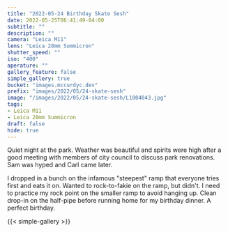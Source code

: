 ```yaml
---
title: "2022-05-24 Birthday Skate Sesh"
date: 2022-05-25T06:41:49-04:00
subtitle: ""
description: ""
camera: "Leica M11"
lens: "Leica 28mm Summicron"
shutter_speed: ""
iso: "400"
aperature: ""
gallery_feature: false
simple_gallery: true
bucket: "images.mccurdyc.dev"
prefix: "images/2022/05/24-skate-sesh"
image: "/images/2022/05/24-skate-sesh/L1004043.jpg"
tags:
- Leica M11
- Leica 28mm Summicron
draft: false
hide: true
---
```


Quiet night at the park. Weather was beautiful and spirits were high after a good
meeting with members of city council to discuss park renovations. Sam was hyped
and Carl came later.

I dropped in a bunch on the infamous "steepest" ramp that everyone tries first
and eats it on. Wanted to rock-to-fakie on the ramp, but didn't. I need to practice
my rock point on the smaller ramp to avoid hanging up. Clean drop-in on the half-pipe
before running home for my birthday dinner. A perfect birthday.

{{< simple-gallery >}}
